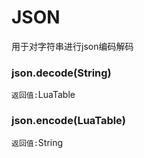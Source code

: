 # JSON

用于对字符串进行json编码解码

### json.decode(String)

`返回值:`LuaTable

### json.encode(LuaTable)

`返回值:`String


